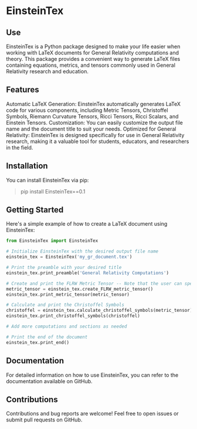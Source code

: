 # EinsteinTex

## Use

EinsteinTex is a Python package designed to make your life easier when working with LaTeX documents for General Relativity computations and theory. This package provides a convenient way to generate LaTeX files containing equations, metrics, and tensors commonly used in General Relativity research and education.

## Features

Automatic LaTeX Generation: EinsteinTex automatically generates LaTeX code for various components, including Metric Tensors, Christoffel Symbols, Riemann Curvature Tensors, Ricci Tensors, Ricci Scalars, and Einstein Tensors.
Customization: You can easily customize the output file name and the document title to suit your needs.
Optimized for General Relativity: EinsteinTex is designed specifically for use in General Relativity research, making it a valuable tool for students, educators, and researchers in the field.

## Installation

You can install EinsteinTex via pip:

> pip install EinsteinTex==0.1

## Getting Started

Here's a simple example of how to create a LaTeX document using EinsteinTex:

```python
from EinsteinTex import EinsteinTex

# Initialize EinsteinTex with the desired output file name
einstein_tex = EinsteinTex('my_gr_document.tex')

# Print the preamble with your desired title
einstein_tex.print_preamble('General Relativity Computations')

# Create and print the FLRW Metric Tensor -- Note that the user can specify their own metric instead
metric_tensor = einstein_tex.create_FLRW_metric_tensor()
einstein_tex.print_metric_tensor(metric_tensor)

# Calculate and print the Christoffel Symbols
christoffel = einstein_tex.calculate_christoffel_symbols(metric_tensor)
einstein_tex.print_christoffel_symbols(christoffel)

# Add more computations and sections as needed

# Print the end of the document
einstein_tex.print_end()
```

## Documentation

For detailed information on how to use EinsteinTex, you can refer to the documentation available on GitHub.

## Contributions

Contributions and bug reports are welcome! Feel free to open issues or submit pull requests on GitHub.
